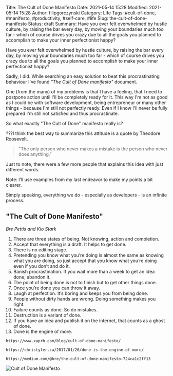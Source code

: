 Title: The Cult of Done Manifesto
Date: 2021-05-14 15:28
Modified: 2021-05-14 15:28
Author: filipgorczynski
Category: Life
Tags: #cult-of-done, #manifesto, #productivity, #self-care, #life
Slug: the-cult-of-done-manifesto
Status: draft
Summary: Have you ever felt overwhelmed by hustle culture, by raising the bar every day, by moving your boundaries much too far - which of course drives you crazy due to all the goals you planned to accomplish to make your inner perfectionist happy?

Have you ever felt overwhelmed by hustle culture, by raising the bar every day, by moving your boundaries much too far - which of course drives you crazy due to all the goals you planned to accomplish to make your inner perfectionist happy?

Sadly, I did. While searching an easy solution to beat this procrastinating behaviour I've found _"The Cult of Done manifesto"_ document.

One (from the many) of my problems is that I have a feeling, that I need to postpone action until I'll be completely ready for it. This way I'm not as good as I could be with software development, being entrepreneur or many other things - because I'm still not perfectly ready. Even if I know I'll never be fully prepared I'm still not satisfied and thus procrastinate.

So what exactly "The Cult of Done" manifesto really is?

???I think the best way to summarize this attitude is a quote by Theodore Roosevelt.

> "The only person who never makes a mistake is the person who never does anything."

Just to note, there were a few more people that explains this idea with just different words.

Note: I’ll use examples from my last endeavor to make my points a bit clearer.

Simply speaking, everything we do - especially as developers - is an infinite process.

## "The Cult of Done Manifesto"

_Bre Pettis and Kio Stark_

1. There are three states of being. Not knowing, action and completion.
2. Accept that everything is a draft. It helps to get done.
3. There is no editing stage.
4. Pretending you know what you’re doing is almost the same as knowing what you are doing, so just accept that you know what you’re doing even if you don’t and do it.
5. Banish procrastination. If you wait more than a week to get an idea done, abandon it.
6. The point of being done is not to finish but to get other things done.
7. Once you’re done you can throw it away.
8. Laugh at perfection. It’s boring and keeps you from being done.
9. People without dirty hands are wrong. Doing something makes you right.
10. Failure counts as done. So do mistakes.
11. Destruction is a variant of done.
12. If you have an idea and publish it on the internet, that counts as a ghost of done.
13. Done is the engine of more.

`https://www.xaprb.com/blog/cult-of-done-manifesto/`

`https://christyler.ca/2017/01/26/done-is-the-engine-of-more/`

`https://medium.com/@bre/the-cult-of-done-manifesto-724ca1c2ff13`

![Cult of Done Manifesto](./images/post/2021/05/cult-of-done-manifesto.png)
